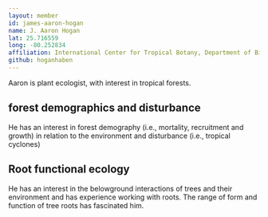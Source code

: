 ```yaml
---
layout: member
id: james-aaron-hogan
name: J. Aaron Hogan
lat: 25.716559
long: -80.252834
affiliation: International Center for Tropical Botany, Department of Biological Sciences, Florida International University, Florida, USA
github: hoganhaben
---
```


Aaron is plant ecologist, with interest in tropical forests. 

## forest demographics and disturbance
He has an interest in forest demography (i.e., mortality, recruitment and growth) in relation to the environment and disturbance (i.e., tropical cyclones)

## Root functional ecology
He has an interest in the belowground interactions of trees and their environment and has experience working with roots.  The range of form and function of tree roots has fascinated him. 
